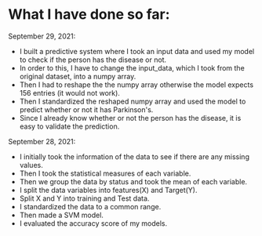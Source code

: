 # What I have done so far:

September 29, 2021:
- I built a predictive system where I took an input data and used my model to check if the person has the disease or not.
- In order to this, I have to change the input_data, which I took from the original dataset, into a numpy array.
- Then I had to reshape the the numpy array otherwise the model expects 156 entries (it would not work).
- Then I standardized the reshaped numpy array and used the model to predict whether or not it has Parkinson's.
- Since I already know whether or not the person has the disease, it is easy to validate the prediction.
 
September 28, 2021:
- I initially took the information of the data to see if there are any missing values.
- Then I took the statistical measures of each variable. 
- Then we group the data by status and took the mean of each variable. 
- I split the data variables into features(X) and Target(Y).
- Split X and Y into training and Test data.
- I standardized the data to a common range.
- Then made a SVM model.
- I evaluated the accuracy score of my models.

